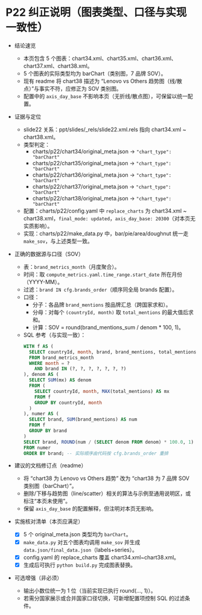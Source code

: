 # P22 纠正说明（图表类型、口径与实现一致性）

- 结论速览
  - 本页包含 5 个图表：chart34.xml、chart35.xml、chart36.xml、chart37.xml、chart38.xml。
  - 5 个图表的实际类型均为 barChart（类别图，7 品牌 SOV）。
  - 现有 readme 将 chart38 描述为 “Lenovo vs Others 趋势图（线/散点）”与事实不符，应修正为 SOV 类别图。
  - 配置中的 `axis_day_base` 不影响本页（无折线/散点图），可保留以统一配置。

- 证据与定位
  - slide22 关系：ppt/slides/_rels/slide22.xml.rels 指向 chart34.xml ~ chart38.xml。
  - 类型判定：
    - charts/p22/chart34/original_meta.json → `"chart_type": "barChart"`
    - charts/p22/chart35/original_meta.json → `"chart_type": "barChart"`
    - charts/p22/chart36/original_meta.json → `"chart_type": "barChart"`
    - charts/p22/chart37/original_meta.json → `"chart_type": "barChart"`
    - charts/p22/chart38/original_meta.json → `"chart_type": "barChart"`
  - 配置：charts/p22/config.yaml 中 `replace_charts` 为 chart34.xml ~ chart38.xml，`final_mode: updated`，`axis_day_base: 20300`（对本页无实质影响）。
  - 实现：charts/p22/make_data.py 中，bar/pie/area/doughnut 统一走 `make_sov`，与上述类型一致。

- 正确的数据源与口径（SOV）
  - 表：`brand_metrics_month`（月度聚合）。
  - 时间：取 `compute_metrics.yaml.time_range.start_date` 所在月份（YYYY-MM）。
  - 过滤：`brand IN cfg.brands_order`（顺序同全局 brands 配置）。
  - 口径：
    - 分子：各品牌 `brand_mentions` 按品牌汇总（跨国家求和）。
    - 分母：对每个 `(countryId, month)` 取 `total_mentions` 的最大值后求和。
    - 计算：SOV = round(brand_mentions_sum / denom * 100, 1)。
  - SQL 参考（与实现一致）：
    ```sql
    WITH f AS (
      SELECT countryId, month, brand, brand_mentions, total_mentions
      FROM brand_metrics_month
      WHERE month = ?
        AND brand IN (?, ?, ?, ?, ?, ?, ?)
    ), denom AS (
      SELECT SUM(mx) AS denom
      FROM (
        SELECT countryId, month, MAX(total_mentions) AS mx
        FROM f
        GROUP BY countryId, month
      )
    ), numer AS (
      SELECT brand, SUM(brand_mentions) AS num
      FROM f
      GROUP BY brand
    )
    SELECT brand, ROUND(num / (SELECT denom FROM denom) * 100.0, 1) AS sov
    FROM numer
    ORDER BY brand; -- 实际顺序由代码按 cfg.brands_order 重排
    ```

- 建议的文档修订点（readme）
  - 将 “chart38 为 Lenovo vs Others 趋势” 改为 “chart38 为 7 品牌 SOV 类别图（barChart）”。
  - 删除/下移与趋势图（line/scatter）相关的算法与示例至通用说明区，或标注“本页未使用”。
  - 保留 `axis_day_base` 的配置解释，但注明对本页无影响。

- 实施核对清单（本页应满足）
  - [x] 5 个 original_meta.json 类型均为 `barChart`。
  - [x] `make_data.py` 对五个图表均调用 `make_sov` 并生成 `data.json/final_data.json`（labels+series）。
  - [x] config.yaml 的 replace_charts 覆盖 chart34.xml~chart38.xml。
  - [x] 生成后可执行 `python build.py` 完成图表替换。

- 可选增强（非必须）
  - 输出小数位统一为 1 位（当前实现已执行 round(..., 1)）。
  - 若需分国家展示或合并国家口径切换，可新增配置项控制 SQL 的过滤条件。